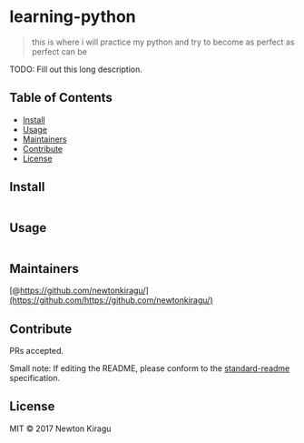 # learning-python


> this is where i will practice my python and try to become as perfect as perfect can be

TODO: Fill out this long description.

## Table of Contents

- [Install](#install)
- [Usage](#usage)
- [Maintainers](#maintainers)
- [Contribute](#contribute)
- [License](#license)

## Install

```
```

## Usage

```
```

## Maintainers

[@https://github.com/newtonkiragu/](https://github.com/https://github.com/newtonkiragu/)

## Contribute

PRs accepted.

Small note: If editing the README, please conform to the [standard-readme](https://github.com/RichardLitt/standard-readme) specification.

## License

MIT © 2017 Newton Kiragu
